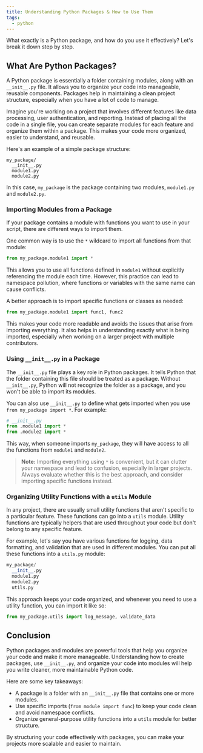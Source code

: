 ```yaml
---
title: Understanding Python Packages & How to Use Them
tags:
  - python
---
```



What exactly is a Python package, and how do you use it effectively? Let's break it down step by step.

## What Are Python Packages?

A Python package is essentially a folder containing modules, along with an `__init__.py` file. It allows you to organize your code into manageable, reusable components. Packages help in maintaining a clean project structure, especially when you have a lot of code to manage.

Imagine you're working on a project that involves different features like data processing, user authentication, and reporting. Instead of placing all the code in a single file, you can create separate modules for each feature and organize them within a package. This makes your code more organized, easier to understand, and reusable.

Here's an example of a simple package structure:

```plaintext
my_package/
  __init__.py
  module1.py
  module2.py
```

In this case, `my_package` is the package containing two modules, `module1.py` and `module2.py`.

### Importing Modules from a Package

If your package contains a module with functions you want to use in your script, there are different ways to import them.

One common way is to use the `*` wildcard to import all functions from that module:

```python
from my_package.module1 import *
```

This allows you to use all functions defined in `module1` without explicitly referencing the module each time. However, this practice can lead to namespace pollution, where functions or variables with the same name can cause conflicts.

A better approach is to import specific functions or classes as needed:

```python
from my_package.module1 import func1, func2
```

This makes your code more readable and avoids the issues that arise from importing everything. It also helps in understanding exactly what is being imported, especially when working on a larger project with multiple contributors.

### Using `__init__.py` in a Package

The `__init__.py` file plays a key role in Python packages. It tells Python that the folder containing this file should be treated as a package. Without `__init__.py`, Python will not recognize the folder as a package, and you won't be able to import its modules.

You can also use `__init__.py` to define what gets imported when you use `from my_package import *`. For example:

```python
# __init__.py
from .module1 import *
from .module2 import *
```

This way, when someone imports `my_package`, they will have access to all the functions from `module1` and `module2`.

> **Note:** Importing everything using `*` is convenient, but it can clutter your namespace and lead to confusion, especially in larger projects. Always evaluate whether this is the best approach, and consider importing specific functions instead.

### Organizing Utility Functions with a `utils` Module

In any project, there are usually small utility functions that aren't specific to a particular feature. These functions can go into a `utils` module. Utility functions are typically helpers that are used throughout your code but don't belong to any specific feature.

For example, let's say you have various functions for logging, data formatting, and validation that are used in different modules. You can put all these functions into a `utils.py` module:

```python
my_package/
  __init__.py
  module1.py
  module2.py
  utils.py
```

This approach keeps your code organized, and whenever you need to use a utility function, you can import it like so:

```python
from my_package.utils import log_message, validate_data
```

## Conclusion

Python packages and modules are powerful tools that help you organize your code and make it more manageable. Understanding how to create packages, use `__init__.py`, and organize your code into modules will help you write cleaner, more maintainable Python code.

Here are some key takeaways:
- A package is a folder with an `__init__.py` file that contains one or more modules.
- Use specific imports (`from module import func`) to keep your code clean and avoid namespace conflicts.
- Organize general-purpose utility functions into a `utils` module for better structure.

By structuring your code effectively with packages, you can make your projects more scalable and easier to maintain.